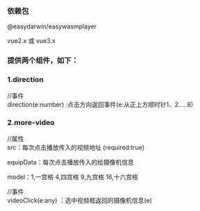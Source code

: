 ### 依赖包
@easydarwin/easywasmplayer  

vue2.x 或 vue3.x  


### 提供两个组件，如下：  

###  1.direction
//事件  
direction(e:number) :点击方向返回事件(e:从正上方顺时针1、2.....8)  
###  2.more-video
//属性  
src：每次点击播放传入的视频地址 (required:true)  

equipData：每次点击播放传入的给摄像机信息  

model：1,一宫格 4,四宫格 9,九宫格 16,十六宫格  

//事件  
videoClick(e:any) ：选中视频框返回的摄像机信息(e)  